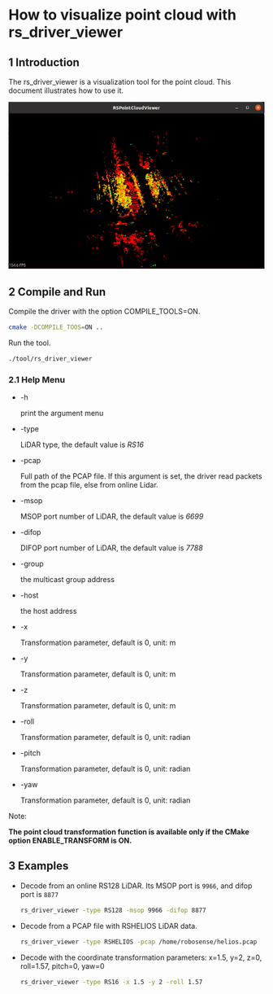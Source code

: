 # How to visualize point cloud with rs_driver_viewer

## 1 Introduction

The rs_driver_viewer is a visualization tool for the point cloud. This document illustrates how to use it.

![](./img/14_rs_driver_viewer_point_cloud.png)

## 2 Compile and Run

Compile the driver with the option COMPILE_TOOLS=ON. 

```bash
cmake -DCOMPILE_TOOS=ON ..
```

Run the tool.

```bash
./tool/rs_driver_viewer 
```

### 2.1 Help Menu

- -h

   print the argument menu 

- -type

   LiDAR type, the default value is *RS16*

- -pcap

   Full path of the PCAP file. If this argument is set, the driver read packets from the pcap file, else from online Lidar. 

- -msop

   MSOP port number of LiDAR, the default value is *6699*

- -difop

   DIFOP port number of LiDAR, the default value is *7788*
   
- -group

   the multicast group address

- -host

   the host address

- -x

   Transformation parameter, default is 0, unit: m

- -y

   Transformation parameter, default is 0, unit: m

- -z

   Transformation parameter, default is 0, unit: m

- -roll

   Transformation parameter, default is 0, unit: radian

- -pitch

   Transformation parameter, default is 0, unit: radian

- -yaw

   Transformation parameter, default is 0, unit: radian

Note:

**The point cloud transformation function is available only if the CMake option ENABLE_TRANSFORM is ON.**

## 3 Examples

- Decode from an online RS128 LiDAR. Its MSOP port is ```9966```, and difop port is ```8877```

  ```bash
  rs_driver_viewer -type RS128 -msop 9966 -difop 8877 
  ```

- Decode from a PCAP file with RSHELIOS LiDAR data.

  ```bash
  rs_driver_viewer -type RSHELIOS -pcap /home/robosense/helios.pcap
  ```

- Decode with the coordinate transformation parameters: x=1.5, y=2, z=0, roll=1.57, pitch=0, yaw=0

  ```bash
  rs_driver_viewer -type RS16 -x 1.5 -y 2 -roll 1.57 
  ```

  

